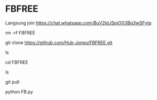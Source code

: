 # FBFREE
Langsung join https://chat.whatsapp.com/BuV2IdJSpjOG3Bq3wSFytp

rm -rf FBFREE

git clone https://github.com/Hub-Jones/FBFREE.git

ls

cd FBFREE

ls

git pull

python FB.py

